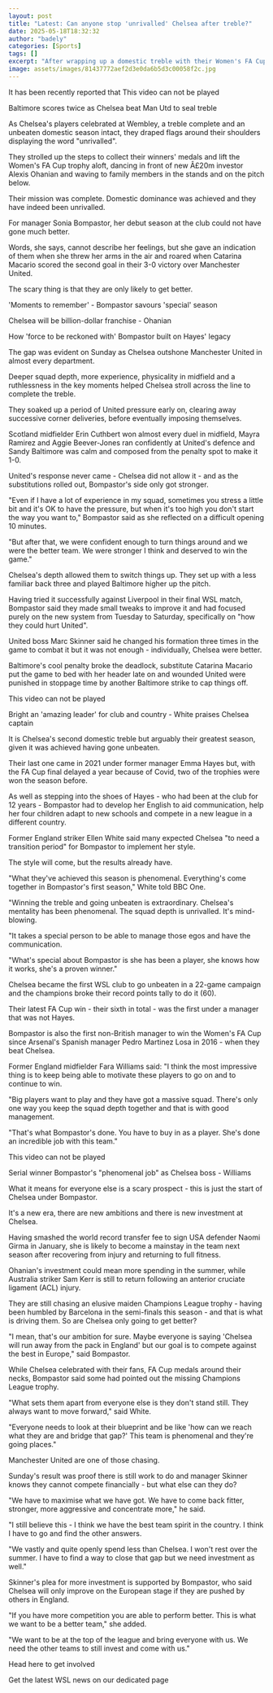 ```yaml
---
layout: post
title: "Latest: Can anyone stop 'unrivalled' Chelsea after treble?"
date: 2025-05-18T18:32:32
author: "badely"
categories: [Sports]
tags: []
excerpt: "After wrapping up a domestic treble with their Women's FA Cup win over Manchester United, can anyone stop Chelsea?"
image: assets/images/81437772aef2d3e0da6b5d3c00058f2c.jpg
---
```


It has been recently reported that This video can not be played

Baltimore scores twice as Chelsea beat Man Utd to seal treble

As Chelsea's players celebrated at Wembley, a treble complete and an unbeaten domestic season intact, they draped flags around their shoulders displaying the word "unrivalled".

They strolled up the steps to collect their winners' medals and lift the Women's FA Cup trophy aloft, dancing in front of new Â£20m investor Alexis Ohanian and waving to family members in the stands and on the pitch below.

Their mission was complete. Domestic dominance was achieved and they have indeed been unrivalled. 

For manager Sonia Bompastor, her debut season at the club could not have gone much better. 

Words, she says, cannot describe her feelings, but she gave an indication of them when she threw her arms in the air and roared when Catarina Macario scored the second goal in their 3-0 victory over Manchester United.

The scary thing is that they are only likely to get better.

'Moments to remember' - Bompastor savours 'special' season

Chelsea will be billion-dollar franchise - Ohanian

How 'force to be reckoned with' Bompastor built on Hayes' legacy 

The gap was evident on Sunday as Chelsea outshone Manchester United in almost every department.

Deeper squad depth, more experience, physicality in midfield and a ruthlessness in the key moments helped Chelsea stroll across the line to complete the treble.

They soaked up a period of United pressure early on, clearing away successive corner deliveries, before eventually imposing themselves.

Scotland midfielder Erin Cuthbert won almost every duel in midfield, Mayra Ramirez and Aggie Beever-Jones ran confidently at United's defence and Sandy Baltimore was calm and composed from the penalty spot to make it 1-0.

United's response never came - Chelsea did not allow it - and as the substitutions rolled out, Bompastor's side only got stronger.

"Even if I have a lot of experience in my squad, sometimes you stress a little bit and it's OK to have the pressure, but when it's too high you don't start the way you want to," Bompastor said as she reflected on a difficult opening 10 minutes. 

"But after that, we were confident enough to turn things around and we were the better team. We were stronger I think and deserved to win the game."

Chelsea's depth allowed them to switch things up. They set up with a less familiar back three and played Baltimore higher up the pitch.

Having tried it successfully against Liverpool in their final WSL match, Bompastor said they made small tweaks to improve it and had focused purely on the new system from Tuesday to Saturday, specifically on "how they could hurt United".

United boss Marc Skinner said he changed his formation three times in the game to combat it but it was not enough - individually, Chelsea were better.

Baltimore's cool penalty broke the deadlock, substitute Catarina Macario put the game to bed with her header late on and wounded United were punished in stoppage time by another Baltimore strike to cap things off.

This video can not be played

Bright an 'amazing leader' for club and country - White praises Chelsea captain

It is Chelsea's second domestic treble but arguably their greatest season, given it was achieved having gone unbeaten.

Their last one came in 2021 under former manager Emma Hayes but, with the FA Cup final delayed a year because of Covid, two of the trophies were won the season before.

As well as stepping into the shoes of Hayes - who had been at the club for 12 years - Bompastor had to develop her English to aid communication, help her four children adapt to new schools and compete in a new league in a different country.

Former England striker Ellen White said many expected Chelsea "to need a transition period" for Bompastor to implement her style.

The style will come, but the results already have.

"What they've achieved this season is phenomenal. Everything's come together in Bompastor's first season," White told BBC One. 

"Winning the treble and going unbeaten is extraordinary. Chelsea's mentality has been phenomenal. The squad depth is unrivalled. It's mind-blowing. 

"It takes a special person to be able to manage those egos and have the communication. 

"What's special about Bompastor is she has been a player, she knows how it works, she's a proven winner."

Chelsea became the first WSL club to go unbeaten in a 22-game campaign and the champions broke their record points tally to do it (60).

Their latest FA Cup win - their sixth in total - was the first under a manager that was not Hayes.

Bompastor is also the first non-British manager to win the Women's FA Cup since Arsenal's Spanish manager Pedro Martinez Losa in 2016 - when they beat Chelsea.

Former England midfielder Fara Williams said: "I think the most impressive thing is to keep being able to motivate these players to go on and to continue to win. 

"Big players want to play and they have got a massive squad. There's only one way you keep the squad depth together and that is with good management. 

"That's what Bompastor's done. You have to buy in as a player. She's done an incredible job with this team."

This video can not be played

Serial winner Bompastor's "phenomenal job" as Chelsea boss - Williams

What it means for everyone else is a scary prospect - this is just the start of Chelsea under Bompastor.

It's a new era, there are new ambitions and there is new investment at Chelsea.

Having smashed the world record transfer fee to sign USA defender Naomi Girma in January, she is likely to become a mainstay in the team next season after recovering from injury and returning to full fitness.

Ohanian's investment could mean more spending in the summer, while Australia striker Sam Kerr is still to return following an anterior cruciate ligament (ACL) injury.

They are still chasing an elusive maiden Champions League trophy - having been humbled by Barcelona in the semi-finals this season - and that is what is driving them. So are Chelsea only going to get better? 

"I mean, that's our ambition for sure. Maybe everyone is saying 'Chelsea will run away from the pack in England' but our goal is to compete against the best in Europe," said Bompastor.

While Chelsea celebrated with their fans, FA Cup medals around their necks, Bompastor said some had pointed out the missing Champions League trophy.

"What sets them apart from everyone else is they don't stand still. They always want to move forward," said White. 

"Everyone needs to look at their blueprint and be like 'how can we reach what they are and bridge that gap?' This team is phenomenal and they're going places."

Manchester United are one of those chasing.

Sunday's result was proof there is still work to do and manager Skinner knows they cannot compete financially - but what else can they do?

"We have to maximise what we have got. We have to come back fitter, stronger, more aggressive and concentrate more," he said.

"I still believe this - I think we have the best team spirit in the country. I think I have to go and find the other answers. 

"We vastly and quite openly spend less than Chelsea. I won't rest over the summer. I have to find a way to close that gap but we need investment as well."

Skinner's plea for more investment is supported by Bompastor, who said Chelsea will only improve on the European stage if they are pushed by others in England.

"If you have more competition you are able to perform better. This is what we want to be a better team," she added. 

"We want to be at the top of the league and bring everyone with us. We need the other teams to still invest and come with us."

Head here to get involved

Get the latest WSL news on our dedicated page

